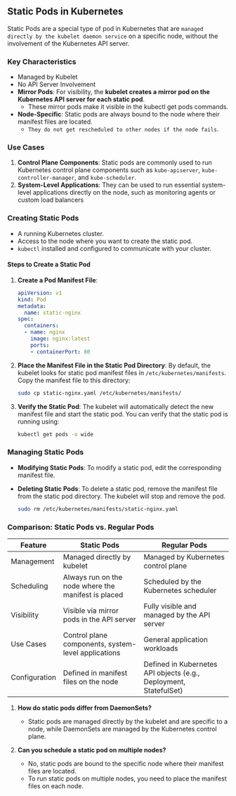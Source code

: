 ## **Static Pods in Kubernetes**

Static Pods are a special type of pod in Kubernetes that are `managed directly by the kubelet daemon service` on a specific node, without the involvement of the Kubernetes API server. 

### **Key Characteristics**

- Managed by Kubelet
- No API Server Involvement
- **Mirror Pods**: For visibility, the **kubelet creates a mirror pod on the Kubernetes API server for each static pod**. 
    - These mirror pods make it visible in the kubectl get pods commands.
- **Node-Specific**: Static pods are always bound to the node where their manifest files are located. 
    - `They do not get rescheduled to other nodes if the node fails`.

### **Use Cases**

1. **Control Plane Components**: Static pods are commonly used to run Kubernetes control plane components such as `kube-apiserver`, `kube-controller-manager`, and `kube-scheduler`. 
2. **System-Level Applications**: They can be used to run essential system-level applications directly on the node, such as monitoring agents or custom load balancers


### **Creating Static Pods**
- A running Kubernetes cluster.
- Access to the node where you want to create the static pod.
- `kubectl` installed and configured to communicate with your cluster.

#### **Steps to Create a Static Pod**

1. **Create a Pod Manifest File**: 

    ```yaml
    apiVersion: v1
    kind: Pod
    metadata:
      name: static-nginx
    spec:
      containers:
      - name: nginx
        image: nginx:latest
        ports:
        - containerPort: 80
    ```

2. **Place the Manifest File in the Static Pod Directory**: By default, the kubelet looks for static pod manifest files in `/etc/kubernetes/manifests`. Copy the manifest file to this directory:

    ```bash
    sudo cp static-nginx.yaml /etc/kubernetes/manifests/
    ```

3. **Verify the Static Pod**: The kubelet will automatically detect the new manifest file and start the static pod. You can verify that the static pod is running using:

    ```bash
    kubectl get pods -o wide
    ```

### **Managing Static Pods**

- **Modifying Static Pods**: To modify a static pod, edit the corresponding manifest file.
- **Deleting Static Pods**: To delete a static pod, remove the manifest file from the static pod directory. The kubelet will stop and remove the pod.

    ```bash
    sudo rm /etc/kubernetes/manifests/static-nginx.yaml
    ```

### **Comparison: Static Pods vs. Regular Pods**

| Feature                  | Static Pods                                      | Regular Pods                                       |
|--------------------------|--------------------------------------------------|----------------------------------------------------|
| Management               | Managed directly by kubelet                      | Managed by Kubernetes control plane                |
| Scheduling               | Always run on the node where the manifest is placed | Scheduled by the Kubernetes scheduler               |
| Visibility               | Visible via mirror pods in the API server        | Fully visible and managed by the API server         |
| Use Cases                | Control plane components, system-level applications | General application workloads                      |
| Configuration            | Defined in manifest files on the node            | Defined in Kubernetes API objects (e.g., Deployment, StatefulSet) |


1. **How do static pods differ from DaemonSets?**
   - Static pods are managed directly by the kubelet and are specific to a node, while DaemonSets are managed by the Kubernetes control plane.

2. **Can you schedule a static pod on multiple nodes?**
   - No, static pods are bound to the specific node where their manifest files are located. 
   - To run static pods on multiple nodes, you need to place the manifest files on each node.
